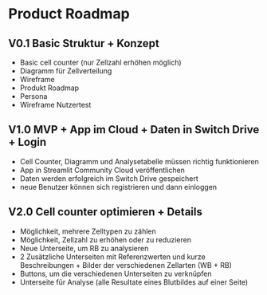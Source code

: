 # Product Roadmap

## V0.1 Basic Struktur + Konzept
-	Basic cell counter (nur Zellzahl erhöhen möglich)
-	Diagramm für Zellverteilung
-	Wireframe
-	Produkt Roadmap
-	Persona
-	Wireframe Nutzertest

## V1.0 MVP + App im Cloud + Daten in Switch Drive + Login
-	Cell Counter, Diagramm und Analysetabelle müssen richtig funktionieren 
-	App in Streamlit Community Cloud veröffentlichen 
-	Daten werden erfolgreich im Switch Drive gespeichert
-	neue Benutzer können sich registrieren und dann einloggen

## V2.0 Cell counter optimieren + Details
-	Möglichkeit, mehrere Zelltypen zu zählen
-	Möglichkeit, Zellzahl zu erhöhen oder zu reduzieren 
-	Neue Unterseite, um RB zu analysieren 
-	2 Zusätzliche Unterseiten mit Referenzwerten und kurze Beschreibungen + Bilder der verschiedenen Zellarten (WB + RB)
-	Buttons, um die verschiedenen Unterseiten zu verknüpfen 
-	Unterseite für Analyse (alle Resultate eines Blutbildes auf einer Seite)
